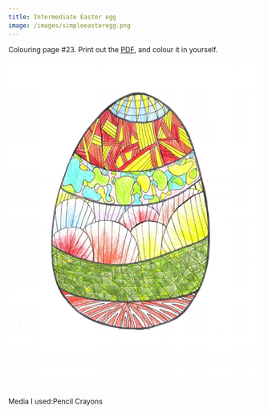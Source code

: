 ```yaml
---
title: Intermediate Easter egg
image: /images/simpleeasteregg.png
---
```

Colouring page #23. Print out the [PDF], and colour it in yourself.

![png]

Media I used:Pencil Crayons

[png]: /images/intermediateeasteregg.png
[PDF]: /images/intermediateeasteregg.pdf
